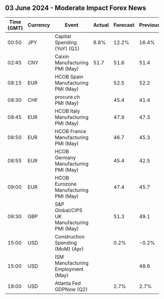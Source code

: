 ## 03 June 2024 - Moderate Impact Forex News

| Time (GMT) | Currency | Event | Actual | Forecast | Previous |
|------|----------|-------|--------|----------|----------|
| 00:50 | JPY | Capital Spending (YoY) (Q1) | 6.8% | 12.2% | 16.4% |
| 02:45 | CNY | Caixin Manufacturing PMI (May) | 51.7 | 51.6 | 51.4 |
| 08:15 | EUR | HCOB Spain Manufacturing PMI (May) |  | 52.5 | 52.2 |
| 08:30 | CHF | procure.ch PMI (May) |  | 45.4 | 41.4 |
| 08:45 | EUR | HCOB Italy Manufacturing PMI (May) |  | 47.9 | 47.3 |
| 08:50 | EUR | HCOB France Manufacturing PMI (May) |  | 46.7 | 45.3 |
| 08:55 | EUR | HCOB Germany Manufacturing PMI (May) |  | 45.4 | 42.5 |
| 09:00 | EUR | HCOB Eurozone Manufacturing PMI (May) |  | 47.4 | 45.7 |
| 09:30 | GBP | S&P Global/CIPS UK Manufacturing PMI (May) |  | 51.3 | 49.1 |
| 15:00 | USD | Construction Spending (MoM) (Apr) |  | 0.2% | -0.2% |
| 15:00 | USD | ISM Manufacturing Employment (May) |  |  | 48.6 |
| 18:00 | USD | Atlanta Fed GDPNow (Q2) |  | 2.7% | 2.7% |
